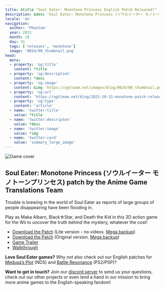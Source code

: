```yaml
---
title: &title "Soul Eater: Monotone Princess English Patch Released!"
description: &desc "Soul Eater: Monotone Princess (ソウルイーター モノトーンプリンセス) patch by the Anime Game Translations Team"
locale: 'en'
navigation:
  author: 'Phantom'
  year: 2021
  month: 10
  day: 31
  tags: ['releases', 'monotone']
  image: '0024/00_thumbnail.png'
head:
  meta:
  - property: 'og:title'
    content: *title
  - property: 'og:description'
    content: *desc
  - property: 'og:image'
    content: &img 'https://agtteam.net/images/blog/0024/00_thumbnail.png'
  - property: 'og:url'
    content: 'https://agtteam.net/blog/2021-10-31-monotone-patch-release'
  - property: 'og:type'
    content: 'article'
  - name: 'twitter:title'
    value: *title
  - name: 'twitter:descripton'
    value: *desc
  - name: 'twitter:image'
    value: *img
  - name: 'twitter:card'
    value: 'summary_large_image'
---
```


![Game cover](/images/blog/0024/666547893190148097_0.png)

## Soul Eater: Monotone Princess (ソウルイーター モノトーンプリンセス) patch by the Anime Game Translations Team

Trouble is brewing in the world of Soul Eater as reports of large groups of people disappearing have been flooding in.

Play as Maka Albarn, Black☆Star, and Death the Kid in this 3D action game for the Wii to uncover the truth behind the mystery, whatever the cost!

*   [Download the Patch](https://www.romhacking.net/translations/6340/) (Lite version - no videos. [Mega backup](https://mega.nz/file/mVRWVLiR#Q2guIqO0HJNnm-lSdVITrOwD0Iiubp8RYlcVg1xtF9s))
*   [Download the Patch](https://drive.google.com/uc?export=download&id=1bzcU8g7Cir8Ug5PEKtbJMOjGjPPJ4vKN) (Original version. [Mega backup](https://mega.nz/file/KEB0iLTC#00tN7s266MhUyNqcBH-2JI-KT-bapvm-shElltXIens))
*   [Game Trailer](https://youtu.be/NWseRuFc6TI)
*   [Walkthrough](https://gamefaqs.gamespot.com/wii/945685-soul-eater/faqs/79600)

**Love Soul Eater games?**
Why not also check out our English patches for [Medusa’s Plot](https://agtteam.tumblr.com/post/619289551323725824/) (NDS) and [Battle Resonance](https://agtteam.tumblr.com/post/681343377005068288/) (PS2/PSP)?

**Want to get in touch?**
Join our [discord server](https://discord.gg/UUF7Zbm) to send us your questions, check out our other projects or even lend a hand in our mission to bring more anime games to the English-speaking fandom!
